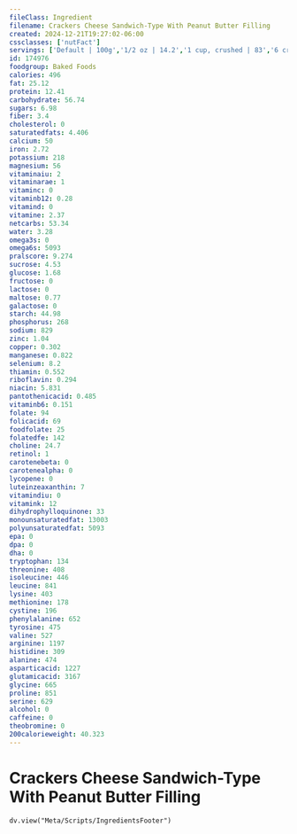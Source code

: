 ```yaml
---
fileClass: Ingredient
filename: Crackers Cheese Sandwich-Type With Peanut Butter Filling
created: 2024-12-21T19:27:02-06:00
cssclasses: ['nutFact']
servings: ['Default | 100g','1/2 oz | 14.2','1 cup, crushed | 83','6 cracker | 39','1 sandwich | 6.5']
id: 174976
foodgroup: Baked Foods
calories: 496
fat: 25.12
protein: 12.41
carbohydrate: 56.74
sugars: 6.98
fiber: 3.4
cholesterol: 0
saturatedfats: 4.406
calcium: 50
iron: 2.72
potassium: 218
magnesium: 56
vitaminaiu: 2
vitaminarae: 1
vitaminc: 0
vitaminb12: 0.28
vitamind: 0
vitamine: 2.37
netcarbs: 53.34
water: 3.28
omega3s: 0
omega6s: 5093
pralscore: 9.274
sucrose: 4.53
glucose: 1.68
fructose: 0
lactose: 0
maltose: 0.77
galactose: 0
starch: 44.98
phosphorus: 268
sodium: 829
zinc: 1.04
copper: 0.302
manganese: 0.822
selenium: 8.2
thiamin: 0.552
riboflavin: 0.294
niacin: 5.831
pantothenicacid: 0.485
vitaminb6: 0.151
folate: 94
folicacid: 69
foodfolate: 25
folatedfe: 142
choline: 24.7
retinol: 1
carotenebeta: 0
carotenealpha: 0
lycopene: 0
luteinzeaxanthin: 7
vitamindiu: 0
vitamink: 12
dihydrophylloquinone: 33
monounsaturatedfat: 13003
polyunsaturatedfat: 5093
epa: 0
dpa: 0
dha: 0
tryptophan: 134
threonine: 408
isoleucine: 446
leucine: 841
lysine: 403
methionine: 178
cystine: 196
phenylalanine: 652
tyrosine: 475
valine: 527
arginine: 1197
histidine: 309
alanine: 474
asparticacid: 1227
glutamicacid: 3167
glycine: 665
proline: 851
serine: 629
alcohol: 0
caffeine: 0
theobromine: 0
200calorieweight: 40.323
---
```


# Crackers Cheese Sandwich-Type With Peanut Butter Filling

```dataviewjs
dv.view("Meta/Scripts/IngredientsFooter")
```
